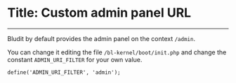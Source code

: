 # Title: Custom admin panel URL
<!-- Position: 3 -->
---
Bludit by default provides the admin panel on the context `/admin`.

You can change it editing the file `/bl-kernel/boot/init.php` and change the constant `ADMIN_URI_FILTER` for your own value.

<pre><code data-language="php">define('ADMIN_URI_FILTER', 'admin');</code></pre>